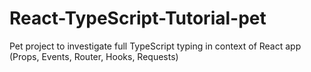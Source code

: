 # React-TypeScript-Tutorial-pet
Pet project to investigate full TypeScript typing in context of React app (Props, Events, Router, Hooks, Requests)
